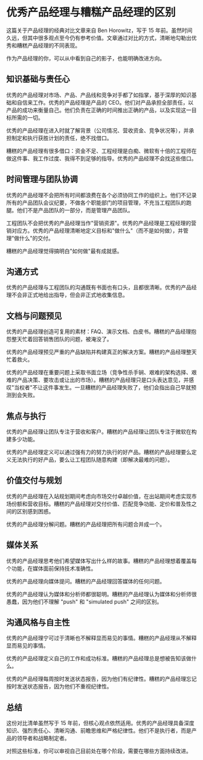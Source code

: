 # 优秀产品经理与糟糕产品经理的区别

这篇关于产品经理的经典对比文章来自 Ben Horowitz，写于 15 年前。虽然时间久远，但其中很多观点至今仍有参考价值。文章通过对比的方式，清晰地勾勒出优秀和糟糕产品经理的不同表现。

作为产品经理的你，可以从中看到自己的影子，也能明确改进方向。

## 知识基础与责任心

优秀的产品经理对市场、产品、产品线和竞争对手都了如指掌，基于深厚的知识基础和自信来工作。优秀的产品经理是产品的 CEO。他们对产品承担全部责任，以产品的成功来衡量自己。他们负责在正确的时间推出正确的产品，以及实现这一目标所需的一切。

优秀的产品经理在进入时就了解背景（公司情况、营收资金、竞争状况等），并承担制定和执行获胜计划的责任，绝不找借口。

糟糕的产品经理有很多借口：资金不足、工程经理是白痴、微软有十倍的工程师在做这件事、我工作过度、我得不到足够的指导。优秀的产品经理不会找这些借口。

## 时间管理与团队协调

优秀的产品经理不会把所有时间都浪费在各个必须协同工作的组织上。他们不记录所有的产品团队会议纪要，不做各个职能部门的项目管理，不充当工程团队的跑腿。他们不是产品团队的一部分，而是管理产品团队。

工程团队不会把优秀的产品经理当作"营销资源"。优秀的产品经理是工程经理的营销对应方。优秀的产品经理清晰地定义目标和"做什么"（而不是如何做），并管理"做什么"的交付。

糟糕的产品经理觉得搞明白"如何做"最有成就感。

## 沟通方式

优秀的产品经理与工程团队的沟通既有书面也有口头，且都很清晰。优秀的产品经理不会非正式地给出指导，但会非正式地收集信息。

## 文档与问题预见

优秀的产品经理创造可复用的素材：FAQ、演示文档、白皮书。糟糕的产品经理抱怨整天忙着回答销售团队的问题，被淹没了。

优秀的产品经理预见严重的产品缺陷并构建真正的解决方案。糟糕的产品经理整天忙着救火。

优秀的产品经理在重要问题上采取书面立场（竞争性杀手锏、艰难的架构选择、艰难的产品决策、要攻击或让出的市场）。糟糕的产品经理只是口头表达意见，并感叹"当权者"不让这件事发生。一旦糟糕的产品经理失败了，他们会指出自己早就预测到会失败。

## 焦点与执行

优秀的产品经理让团队专注于营收和客户。糟糕的产品经理让团队专注于微软在构建多少功能。

优秀的产品经理定义可以通过强有力的努力执行的好产品。糟糕的产品经理要么定义无法执行的好产品，要么让工程团队随意构建（即解决最难的问题）。

## 价值交付与规划

优秀的产品经理在入站规划期间考虑向市场交付卓越价值，在出站期间考虑实现市场份额和营收目标。糟糕的产品经理对交付价值、匹配竞争功能、定价和普及性之间的区别感到困惑。

优秀的产品经理分解问题。糟糕的产品经理把所有问题合并成一个。

## 媒体关系

优秀的产品经理思考他们希望媒体写出什么样的故事。糟糕的产品经理想着覆盖每个功能，在媒体面前保持技术准确性。

优秀的产品经理向媒体提问。糟糕的产品经理回答媒体的任何问题。

优秀的产品经理认为媒体和分析师都很聪明。糟糕的产品经理认为媒体和分析师很愚蠢，因为他们不理解 "push" 和 "simulated push" 之间的区别。

## 沟通风格与自主性

优秀的产品经理宁可过于清晰也不解释显而易见的事情。糟糕的产品经理从不解释显而易见的事情。

优秀的产品经理定义自己的工作和成功标准。糟糕的产品经理总是想被告知该做什么。

优秀的产品经理每周按时发送状态报告，因为他们有纪律性。糟糕的产品经理忘记按时发送状态报告，因为他们不重视纪律性。

## 总结

这份对比清单虽然写于 15 年前，但核心观点依然适用。优秀的产品经理具备深度知识、强烈责任心、清晰沟通、前瞻思维和严格纪律性。他们不是执行者，而是产品的领导者和战略制定者。

对照这些标准，你可以审视自己目前处在哪个阶段，需要在哪些方面持续改进。